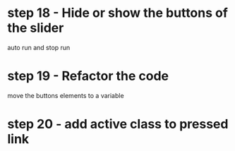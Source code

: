 # step 18 - Hide or show the buttons of the slider
auto run and stop run

# step 19 - Refactor the code 
move the buttons elements to a variable

# step 20 - add active class to pressed link
